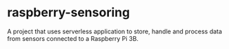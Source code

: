 # raspberry-sensoring
A project that uses serverless application to store, handle and process data from sensors connected to a Raspberry Pi 3B.
